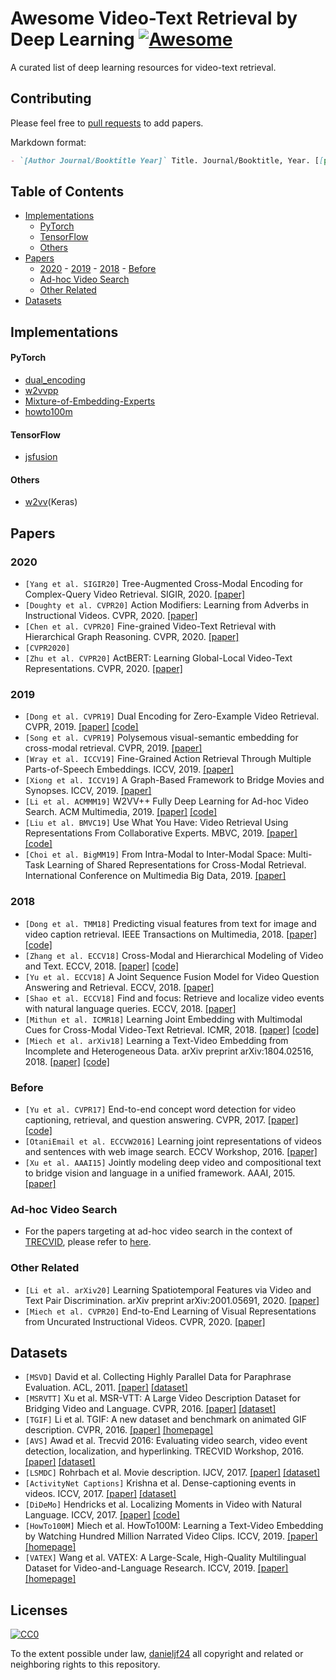 # Awesome Video-Text Retrieval by Deep Learning [![Awesome](https://cdn.rawgit.com/sindresorhus/awesome/d7305f38d29fed78fa85652e3a63e154dd8e8829/media/badge.svg)](https://github.com/sindresorhus/awesome)

A curated list of deep learning resources for video-text retrieval.

## Contributing
Please feel free to [pull requests](https://github.com/danieljf24/awesome-video-text-retrieval/pulls) to add papers.

Markdown format:

```markdown
- `[Author Journal/Booktitle Year]` Title. Journal/Booktitle, Year. [[paper]](link) [[code]](link) [[homepage]](link)
```


## Table of Contents
- [Implementations](#implementations)
  - [PyTorch](#pytorch)
  - [TensorFlow](#tensorflow)
  - [Others](#others)
- [Papers](#papers)
  - [2020](#2020) - [2019](#2019) - [2018](#2018) - [Before](#before)
  - [Ad-hoc Video Search](#ad-hoc-video-search)
  - [Other Related](#other-related)
- [Datasets](#datasets)



## Implementations

#### PyTorch
- [dual_encoding](https://github.com/danieljf24/dual_encoding)
- [w2vvpp](https://github.com/li-xirong/w2vvpp)
- [Mixture-of-Embedding-Experts](https://github.com/antoine77340/Mixture-of-Embedding-Experts)
- [howto100m](https://github.com/antoine77340/howto100m)

#### TensorFlow
- [jsfusion](https://github.com/yj-yu/lsmdc)

#### Others
- [w2vv](https://github.com/danieljf24/w2vv)(Keras)



## Papers

### 2020
* `[Yang et al. SIGIR20]` Tree-Augmented Cross-Modal Encoding for Complex-Query
Video Retrieval. SIGIR, 2020. [[paper]](https://dl.acm.org/doi/pdf/10.1145/3397271.3401151) 
* `[Doughty et al. CVPR20]` Action Modifiers: Learning from Adverbs in Instructional Videos. CVPR, 2020. [[paper]](https://openaccess.thecvf.com/content_CVPR_2020/papers/Doughty_Action_Modifiers_Learning_From_Adverbs_in_Instructional_Videos_CVPR_2020_paper.pdf)
* `[Chen et al. CVPR20]` Fine-grained Video-Text Retrieval with Hierarchical Graph Reasoning. CVPR, 2020. [[paper]](http://openaccess.thecvf.com/content_CVPR_2020/papers/Chen_Fine-Grained_Video-Text_Retrieval_With_Hierarchical_Graph_Reasoning_CVPR_2020_paper.pdf)
* `[CVPR2020]`
* `[Zhu et al. CVPR20]` ActBERT: Learning Global-Local Video-Text Representations. CVPR, 2020. [[paper]](http://openaccess.thecvf.com/content_CVPR_2020/papers/Zhu_ActBERT_Learning_Global-Local_Video-Text_Representations_CVPR_2020_paper.pdf)


### 2019
* `[Dong et al. CVPR19]` Dual Encoding for Zero-Example Video Retrieval. CVPR, 2019. [[paper]](http://openaccess.thecvf.com/content_CVPR_2019/papers/Dong_Dual_Encoding_for_Zero-Example_Video_Retrieval_CVPR_2019_paper.pdf) [[code]](https://github.com/danieljf24/dual_encoding)
* `[Song et al. CVPR19]` Polysemous visual-semantic embedding for cross-modal retrieval. CVPR, 2019. [[paper]](http://openaccess.thecvf.com/content_CVPR_2019/papers/Song_Polysemous_Visual-Semantic_Embedding_for_Cross-Modal_Retrieval_CVPR_2019_paper.pdf)
* `[Wray et al. ICCV19]` Fine-Grained Action Retrieval Through Multiple Parts-of-Speech Embeddings. ICCV, 2019. [[paper]](http://openaccess.thecvf.com/content_ICCV_2019/papers/Wray_Fine-Grained_Action_Retrieval_Through_Multiple_Parts-of-Speech_Embeddings_ICCV_2019_paper.pdf)
* `[Xiong et al. ICCV19]` A Graph-Based Framework to Bridge Movies and Synopses. ICCV, 2019. [[paper]](http://openaccess.thecvf.com/content_ICCV_2019/papers/Xiong_A_Graph-Based_Framework_to_Bridge_Movies_and_Synopses_ICCV_2019_paper.pdf)
* `[Li et al. ACMMM19]` W2VV++ Fully Deep Learning for Ad-hoc Video Search. ACM Multimedia, 2019. [[paper]](http://lixirong.net/pub/mm2019-w2vvpp.pdf) [[code]](https://github.com/li-xirong/w2vvpp)
* `[Liu et al. BMVC19]` Use What You Have: Video Retrieval Using Representations From Collaborative Experts. MBVC, 2019. [[paper]](https://arxiv.org/abs/1907.13487) [[code]](https://github.com/albanie/collaborative-experts)
* `[Choi et al. BigMM19]` From Intra-Modal to Inter-Modal Space: Multi-Task Learning of Shared Representations for Cross-Modal Retrieval. International Conference on Multimedia Big Data, 2019. [[paper]](https://repository.ubn.ru.nl/bitstream/handle/2066/209215/209215.pdf?sequence=1)


### 2018
* `[Dong et al. TMM18]` Predicting visual features from text for image and video caption retrieval. IEEE Transactions on Multimedia, 2018. [[paper]](https://arxiv.org/pdf/1709.01362) [[code]](https://github.com/danieljf24/w2vv)
* `[Zhang et al. ECCV18]` Cross-Modal and Hierarchical Modeling of Video and Text. ECCV, 2018. [[paper]](http://openaccess.thecvf.com/content_ECCV_2018/papers/Bowen_Zhang_Cross-Modal_and_Hierarchical_ECCV_2018_paper.pdf) [[code]](https://github.com/zbwglory/CMHSE)
* `[Yu et al. ECCV18]` A Joint Sequence Fusion Model for Video Question Answering and Retrieval. ECCV, 2018. [[paper]](http://openaccess.thecvf.com/content_ECCV_2018/papers/Youngjae_Yu_A_Joint_Sequence_ECCV_2018_paper.pdf)
* `[Shao et al. ECCV18]` Find and focus: Retrieve and localize video events with natural language queries. ECCV, 2018. [[paper]](http://openaccess.thecvf.com/content_ECCV_2018/papers/Dian_SHAO_Find_and_Focus_ECCV_2018_paper.pdf)
* `[Mithun et al. ICMR18]` Learning Joint Embedding with Multimodal Cues for Cross-Modal Video-Text Retrieval. ICMR, 2018. [[paper]](https://dl.acm.org/citation.cfm?id=3206064) [[code]](https://github.com/niluthpol/multimodal_vtt)
* `[Miech et al. arXiv18]` Learning a Text-Video Embedding from Incomplete and Heterogeneous Data. arXiv preprint arXiv:1804.02516, 2018. [[paper]](https://arxiv.org/abs/1809.06181) [[code]](https://github.com/antoine77340/Mixture-of-Embedding-Experts)


### Before
* `[Yu et al. CVPR17]` End-to-end concept word detection for video captioning, retrieval, and question answering. CVPR, 2017. [[paper]](http://openaccess.thecvf.com/content_cvpr_2017/papers/Yu_End-To-End_Concept_Word_CVPR_2017_paper.pdf) [[code]](https://gitlab.com/fodrh1201/CT-SAN/tree/master)
* `[OtaniEmail et al. ECCVW2016]` Learning joint representations of videos and sentences with web image search. ECCV Workshop, 2016. [[paper]](https://arxiv.org/pdf/1608.02367)
* `[Xu et al. AAAI15]` Jointly modeling deep video and compositional text to bridge vision and language in a unified framework. AAAI, 2015. [[paper]](https://www.aaai.org/ocs/index.php/AAAI/AAAI15/paper/view/9734/9563)


### Ad-hoc Video Search
* For the papers targeting at ad-hoc video search in the context of [TRECVID](https://trecvid.nist.gov/), please refer to [here](https://github.com/li-xirong/video-retrieval).


### Other Related
* `[Li et al. arXiv20]` Learning Spatiotemporal Features via Video and Text Pair Discrimination. arXiv preprint arXiv:2001.05691, 2020. [[paper]](https://arxiv.org/abs/2001.05691) 
* `[Miech et al. CVPR20]` End-to-End Learning of Visual Representations from Uncurated Instructional Videos. CVPR, 2020. [[paper]](https://openaccess.thecvf.com/content_CVPR_2020/papers/Miech_End-to-End_Learning_of_Visual_Representations_From_Uncurated_Instructional_Videos_CVPR_2020_paper.pdf)




## Datasets
* `[MSVD]`  David et al. Collecting Highly Parallel Data for Paraphrase Evaluation. ACL, 2011. [[paper]](https://www.aclweb.org/anthology/P11-1020) [[dataset]](http://www.cs.utexas.edu/users/ml/clamp/videoDescription/)
* `[MSRVTT]` Xu et al. MSR-VTT: A Large Video Description Dataset for Bridging Video and Language. CVPR, 2016. [[paper]](https://www.microsoft.com/en-us/research/wp-content/uploads/2016/06/cvpr16.msr-vtt.tmei_-1.pdf) [[dataset]](http://ms-multimedia-challenge.com/2017/dataset)
* `[TGIF]` Li et al. TGIF: A new dataset and benchmark on animated GIF description. CVPR, 2016. [[paper]](https://hal.archives-ouvertes.fr/hal-01854776/document) [[homepage]](http://raingo.github.io/TGIF-Release/)
* `[AVS]` Awad et al. Trecvid 2016: Evaluating video search, video event detection, localization, and hyperlinking. TRECVID Workshop, 2016. [[paper]](https://hal.archives-ouvertes.fr/hal-01854776/document) [[dataset]](https://github.com/li-xirong/avs)
* `[LSMDC]` Rohrbach et al. Movie description. IJCV, 2017. [[paper]](https://link.springer.com/article/10.1007/s11263-016-0987-1) [[dataset]](https://sites.google.com/site/describingmovies/download)
* `[ActivityNet Captions]` Krishna et al. Dense-captioning events in videos. ICCV, 2017. [[paper]](http://openaccess.thecvf.com/content_ICCV_2017/papers/Krishna_Dense-Captioning_Events_in_ICCV_2017_paper.pdf) [[dataset]](https://cs.stanford.edu/people/ranjaykrishna/densevid/)
* `[DiDeMo]` Hendricks et al. Localizing Moments in Video with Natural Language. ICCV, 2017. [[paper]](http://openaccess.thecvf.com/content_ICCV_2017/papers/Hendricks_Localizing_Moments_in_ICCV_2017_paper.pdf) [[code]](https://github.com/LisaAnne/LocalizingMoments) 
* `[HowTo100M]` Miech et al. HowTo100M: Learning a Text-Video Embedding by Watching Hundred Million Narrated Video Clips. ICCV, 2019. [[paper]](https://arxiv.org/pdf/1906.03327.pdf) [[homepage]](https://www.di.ens.fr/willow/research/howto100m/) 
* `[VATEX]` Wang et al. VATEX: A Large-Scale, High-Quality Multilingual Dataset for Video-and-Language Research. ICCV, 2019. [[paper]](https://arxiv.org/abs/1904.03493) [[homepage]](http://vatex.org/main/index.html)



## Licenses

[![CC0](http://i.creativecommons.org/p/zero/1.0/88x31.png)](http://creativecommons.org/publicdomain/zero/1.0/)

To the extent possible under law, [danieljf24](https://github.com/danieljf24) all copyright and related or neighboring rights to this repository.